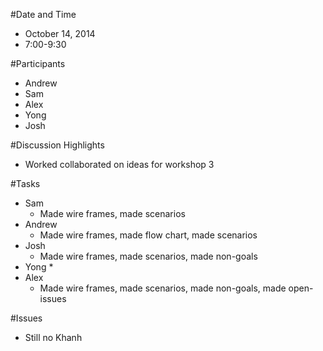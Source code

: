 #Date and Time
  * October 14, 2014
  * 7:00-9:30

#Participants
  * Andrew
  * Sam
  * Alex
  * Yong
  * Josh

#Discussion Highlights
  * Worked collaborated on ideas for workshop 3

#Tasks
  * Sam
    * Made wire frames, made scenarios
  * Andrew
    * Made wire frames, made flow chart, made scenarios
  * Josh
    * Made wire frames, made scenarios, made non-goals
  * Yong
    * 
  * Alex
    * Made wire frames, made scenarios, made non-goals, made open-issues

#Issues
  * Still no Khanh